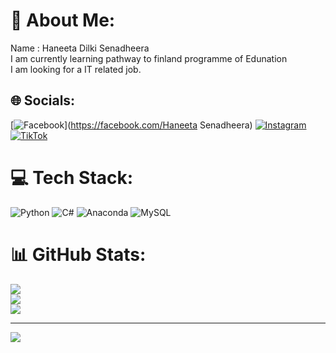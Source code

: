 # 💫 About Me:
Name : Haneeta Dilki Senadheera<br>I am currently learning pathway to finland programme of Edunation<br>I am looking for a IT related job.<br>


## 🌐 Socials:
[![Facebook](https://img.shields.io/badge/Facebook-%231877F2.svg?logo=Facebook&logoColor=white)](https://facebook.com/Haneeta Senadheera) [![Instagram](https://img.shields.io/badge/Instagram-%23E4405F.svg?logo=Instagram&logoColor=white)](https://instagram.com/haneetasenadheera) [![TikTok](https://img.shields.io/badge/TikTok-%23000000.svg?logo=TikTok&logoColor=white)](https://tiktok.com/@haniidil) 

# 💻 Tech Stack:
![Python](https://img.shields.io/badge/python-3670A0?style=for-the-badge&logo=python&logoColor=ffdd54) ![C#](https://img.shields.io/badge/c%23-%23239120.svg?style=for-the-badge&logo=c-sharp&logoColor=white) ![Anaconda](https://img.shields.io/badge/Anaconda-%2344A833.svg?style=for-the-badge&logo=anaconda&logoColor=white) ![MySQL](https://img.shields.io/badge/mysql-%2300f.svg?style=for-the-badge&logo=mysql&logoColor=white)
# 📊 GitHub Stats:
![](https://github-readme-stats.vercel.app/api?username=HANEETADIL&theme=dark&hide_border=false&include_all_commits=false&count_private=false)<br/>
![](https://github-readme-streak-stats.herokuapp.com/?user=HANEETADIL&theme=dark&hide_border=false)<br/>
![](https://github-readme-stats.vercel.app/api/top-langs/?username=HANEETADIL&theme=dark&hide_border=false&include_all_commits=false&count_private=false&layout=compact)

---
[![](https://visitcount.itsvg.in/api?id=HANEETADIL&icon=0&color=0)](https://visitcount.itsvg.in)

<!-- Proudly created with GPRM ( https://gprm.itsvg.in ) -->
